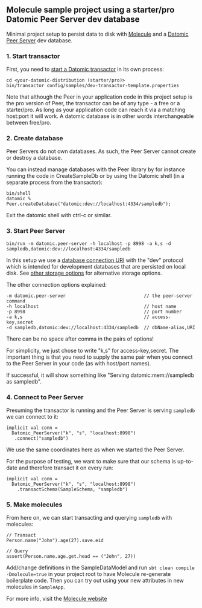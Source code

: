 ## Molecule sample project using a starter/pro Datomic Peer Server dev database

Minimal project setup to persist data to disk with [Molecule](http://scalamolecule.org) and a [Datomic Peer Server](https://docs.datomic.com/on-prem/peer-server.html) dev database.

           
### 1. Start transactor

First, you need to [start a Datomic transactor](https://docs.datomic.com/on-prem/storage.html#start-transactor) in its own process:

    cd <your-datomic-distribution (starter/pro)>
    bin/transactor config/samples/dev-transactor-template.properties

Note that although the Peer in your application code in this project setup is the pro version of Peer, the transactor can be of any type - a free or a starter/pro. As long as your application code can reach it via a matching host:port it will work. A datomic database is in other words interchangeable between free/pro.

### 2. Create database

Peer Servers do not own databases. As such, the Peer Server cannot create or destroy a database.

You can instead manage databases with the Peer library by for instance running the code in CreateSampleDb or by using the Datomic shell (in a separate process from the transactor):

    bin/shell
    datomic % Peer.createDatabase("datomic:dev://localhost:4334/sampledb");

Exit the datomic shell with ctrl-c or similar. 
            

### 3. Start Peer Server

    bin/run -m datomic.peer-server -h localhost -p 8998 -a k,s -d sampledb,datomic:dev://localhost:4334/sampledb

In this setup we use a [database connection URI](https://docs.datomic.com/on-prem/javadoc/datomic/Peer.html#connect-java.lang.Object-) with the "dev" protocol which is intended for development databases that are persisted on local disk. See [other storage options](https://docs.datomic.com/on-prem/storage.html) for alternative storage options.

The other connection options explained:

    -m datomic.peer-server                             // the peer-server command
    -h localhost                                       // host name
    -p 8998                                            // port number
    -a k,s                                             // access-key,secret
    -d sampledb,datomic:dev://localhost:4334/sampledb  // dbName-alias,URI

There can be no space after comma in the pairs of options!

For simplicity, we just chose to write "k,s" for access-key,secret. The important thing is that you need to supply the same pair when you connect to the Peer Server in your code (as with host/port names).

If successful, it will show something like "Serving datomic:mem://sampledb as sampledb".


### 4. Connect to Peer Server

Presuming the transactor is running and the Peer Server is serving `sampledb` we can connect to it: 

    implicit val conn = 
      Datomic_PeerServer("k", "s", "localhost:8998")
       .connect("sampledb")

We use the same coordinates here as when we started the Peer Server.

For the purpose of testing, we want to make sure that our schema is up-to-date and therefore transact it on every run: 

    implicit val conn = 
      Datomic_PeerServer("k", "s", "localhost:8998")
        .transactSchema(SampleSchema, "sampledb")


### 5. Make molecules

From here on, we can start transacting and querying `sampledb` with molecules:

    // Transact
    Person.name("John").age(27).save.eid
    
    // Query
    assert(Person.name.age.get.head == ("John", 27))


Add/change definitions in the SampleDataModel and run `sbt clean compile -Dmolecule=true` in your project root to have Molecule re-generate boilerplate code. Then you can try out using your new attributes in new molecules in `SampleApp`.

For more info, visit the [Molecule website](http://scalamolecule.org)